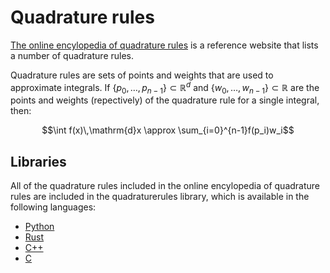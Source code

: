 # Quadrature rules

[The online encylopedia of quadrature rules](https://quadraturerules.org) is a reference website that lists a number of quadrature rules.

Quadrature rules are sets of points and weights that are used to approximate integrals. If $\{p_0,\dots,p_{n-1}\}\subset\mathbb{R}^d$ and $\{w_0,\dots,w_{n-1}\}\subset\mathbb{R}$
are the points and weights (repectively) of the quadrature rule for a single integral, then:

$$\int f(x)\,\mathrm{d}x \approx \sum_{i=0}^{n-1}f(p_i)w_i$$

## Libraries

All of the quadrature rules included in the online encylopedia of quadrature rules are included in the quadraturerules library, which is available in the following languages:

- [Python](website/pages/libraries/python.md)
- [Rust](website/pages/libraries/rust.md)
- [C++](website/pages/libraries/cpp.md)
- [C](website/pages/libraries/c.md)
